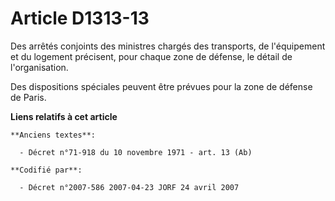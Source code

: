 # Article D1313-13

Des arrêtés conjoints des ministres chargés des transports, de l'équipement et du logement précisent, pour chaque zone de
défense, le détail de l'organisation.

Des dispositions spéciales peuvent être prévues pour la zone de défense de Paris.

**Liens relatifs à cet article**

	**Anciens textes**:

	  - Décret n°71-918 du 10 novembre 1971 - art. 13 (Ab)

	**Codifié par**:

	  - Décret n°2007-586 2007-04-23 JORF 24 avril 2007
